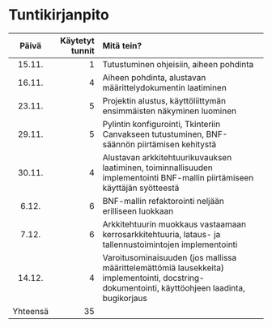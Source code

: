 # Tuntikirjanpito

| Päivä  | Käytetyt tunnit | Mitä tein? |
| :----: |           -----:|      :-----|
| 15.11. | 1               | Tutustuminen ohjeisiin, aiheen pohdinta |
| 16.11. | 4               | Aiheen pohdinta, alustavan määrittelydokumentin laatiminen |
| 23.11. | 5               | Projektin alustus, käyttöliittymän ensimmäisten näkyminen luominen |
| 29.11. | 5               | Pylintin konfigurointi, Tkinteriin Canvakseen tutustuminen, BNF-säännön piirtämisen kehitystä |
| 30.11. | 4               | Alustavan arkkitehtuurikuvauksen laatiminen, toiminnallisuuden implementointi BNF-mallin piirtämiseen käyttäjän syötteestä|
| 6.12. | 6               | BNF-mallin refaktorointi neljään erilliseen luokkaan |
| 7.12. | 6               | Arkkitehtuurin muokkaus vastaamaan kerrosarkkitehtuuria, lataus- ja tallennustoimintojen implementointi |
| 14.12. | 4               | Varoitusominaisuuden (jos mallissa määrittelemättömiä lausekkeita) implementointi, docstring-dokumentointi, käyttöohjeen laadinta, bugikorjaus |
| Yhteensä| 35 | |